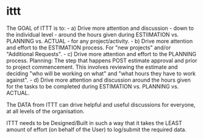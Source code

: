 # ittt
<p>
The GOAL of ITTT is to:
- a) Drive more attention and discussion - down to the individual level - around the hours given during ESTIIMATION vs. PLANNING vs. ACTUAL - for any project/activity.
- b) Drive more attention and effort to the ESTIMATION process. For "new projects" and/or "Additional Requests".
- c) Drive more attention and effort to the PLANNING process. Planning: The step that happens POST estimate approval and prior to project commencement. This involves reviewing the estimate and deciding "who will be working on what" and "what hours they have to work against".
- d) Drive more attention and discussion around the hours given for the tasks to be completed during ESTIMATION vs. PLANNING vs. ACTUAL.
<p>
The DATA from ITTT can drive helpful and useful discussions for everyone, at all levels of the organisation. 
<p>
ITTT needs to be Designed/Built in such a way that it takes the LEAST amount of effort (on behalf of the User) to log/submit the required data.

